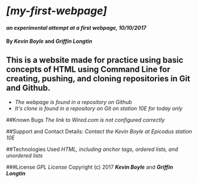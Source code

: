 # _[my-first-webpage]_
#### _an experimental attempt at a first webpage, 10/10/2017_

#### By _Kevin Boyle_ and _Griffin Longtin_

## This is a website made for practice using basic concepts of HTML using Command Line for creating, pushing, and cloning repositories in Git and Github.

* _The webpage is found in a repository on Github_
* _It's clone is found in a repository on Git on station 10E for today only_

##Known Bugs
_The link to Wired.com is not configured correctly_

##Support and Contact Details:
_Contact the Kevin Boyle at Epicodus station 10E_

##Technologies Used
_HTML, including anchor tags, ordered lists, and unordered lists_

###License
*GPL License*
Copyright (c) 2017 **_Kevin Boyle_** and **_Griffin Longtin_**
